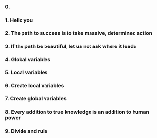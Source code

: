 ### 0. <o>
### 1. Hello you
### 2. The path to success is to take massive, determined action
### 3. If the path be beautiful, let us not ask where it leads
### 4. Global variables
### 5. Local variables
### 6. Create local variables
### 7. Create global variables
### 8. Every addition to true knowledge is an addition to human power
### 9. Divide and rule
